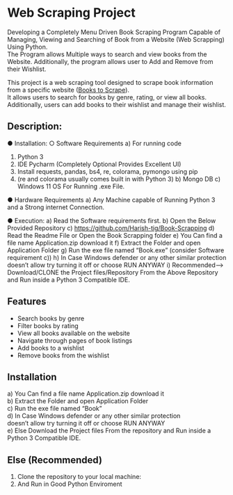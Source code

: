 # Web Scraping Project
 Developing a Completely Menu Driven Book Scraping Program Capable of Managing, Viewing and Searching of Book from a Website (Web Scrapping) Using Python.<br> The Program allows Multiple ways to search and view books from the Website. Additionally, the program allows user to Add and Remove from their Wishlist. 

This project is a web scraping tool designed to scrape book information from a specific website ([Books to Scrape](https://books.toscrape.com/)).<br> It allows users to search for books by genre, rating, or view all books. Additionally, users can add books to their wishlist and manage their wishlist.

## Description:

●	Installation: 
○	Software Requirements
a)	For running code 
1.	Python 3
2.	IDE Pycharm (Completely Optional Provides Excellent UI)
3.	Install requests, pandas, bs4, re, colorama, pymongo using pip
4.	(re and colorama usually comes built in with Python 3)
b)	Mongo DB 
c)	Windows 11 OS For Running .exe File.

●	Hardware Requirements 
a)	Any Machine capable of Running Python 3
and a Strong internet Connection.

●	Execution: 
a)	Read the Software requirements first.
b)	Open the Below Provided Repository
c)	https://github.com/Harish-tig/Book-Scrapping
d)	Read the Readme File or Open the Book Scrapping folder
e)	You Can find a file name Application.zip download it 
f)	Extract the Folder and open Application Folder 
g)	Run the exe file named “Book.exe” (consider Software requirement c))
h)	In Case Windows defender or any other similar protection 
doesn’t allow try turning it off or choose RUN ANYWAY
i)	Recommended--> Download/CLONE the Project files/Repository From the Above Repository and Run inside a Python 3 Compatible IDE. 

## Features

- Search books by genre
- Filter books by rating
- View all books available on the website
- Navigate through pages of book listings
- Add books to a wishlist
- Remove books from the wishlist

## Installation <br>
a)	You Can find a file name Application.zip download it<br> 
b)	Extract the Folder and open Application Folder<br> 
c)	Run the exe file named “Book”<br>
d)	In Case Windows defender or any other similar protection <br>
   doesn’t allow try turning it off or choose RUN ANYWAY<br>
e)	Else Download the Project files From the repository and Run inside a Python 3 Compatible IDE. 

## Else (Recommended)
1. Clone the repository to your local machine:<br>
2. And Run in Good Python Enviroment<br>

